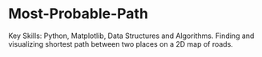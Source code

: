 # Most-Probable-Path


Key Skills: Python, Matplotlib, Data Structures and Algorithms.
Finding and visualizing shortest path between two places on a 2D map of roads.

